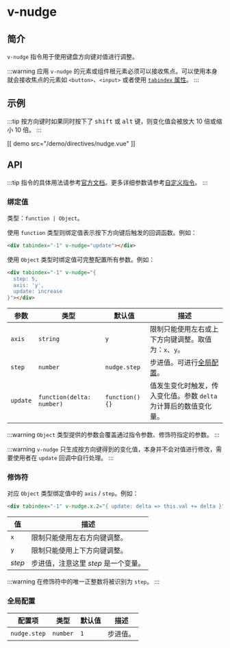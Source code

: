 # v-nudge

## 简介

`v-nudge` 指令用于使用键盘方向键对值进行调整。

:::warning
应用 `v-nudge` 的元素或组件根元素必须可以接收焦点。可以使用本身就会接收焦点的元素如 `<button>`、`<input>` 或者使用 [`tabindex` 属性](https://developer.mozilla.org/zh-CN/docs/Web/HTML/Global_attributes/tabindex)。
:::

## 示例

:::tip
按方向键时如果同时按下了 <kbd>shift</kbd> 或 <kbd>alt</kbd> 键，则变化值会被放大 10 倍或缩小 10 倍。
:::

[[ demo src="/demo/directives/nudge.vue" ]]

## API

:::tip
指令的具体用法请参考[官方文档](https://cn.vuejs.org/v2/guide/syntax.html#%E6%8C%87%E4%BB%A4)。更多详细参数请参考[自定义指令](https://cn.vuejs.org/v2/guide/custom-directive.html#%E9%92%A9%E5%AD%90%E5%87%BD%E6%95%B0%E5%8F%82%E6%95%B0)。
:::

### 绑定值

类型：`function | Object`。

使用 `function` 类型则绑定值表示按下方向键后触发的回调函数。例如：

```html
<div tabindex="-1" v-nudge="update"></div>
```

使用 `Object` 类型时绑定值可完整配置所有参数。例如：

```html
<div tabindex="-1" v-nudge="{
  step: 5,
  axis: 'y',
  update: increase
}"></div>
```

| 参数 | 类型 | 默认值 | 描述 |
| -- | -- | -- | -- |
| `axis` | `string` | `y` | 限制只能使用左右或上下方向键调整。取值为：`x`、`y`。 |
| `step` | `number` | `nudge.step` | 步进值。可进行[全局配置](#全局配置)。 |
| `update` | `function(delta: number)` | `function() {}` | 值发生变化时触发，传入变化值。参数 `delta` 为计算后的数值变化量。 |

:::warning
 `Object` 类型提供的参数会覆盖通过指令参数、修饰符指定的参数。
:::

:::warning
`v-nudge` 只生成按方向键得到的变化值，本身并不会对值进行修改，需要使用者在 `update` 回调中自行处理。
:::

### 修饰符

对应 `Object` 类型绑定值中的 `axis` / `step`。例如：

```html
<div tabindex="-1" v-nudge.x.2="{ update: delta => this.val += delta }"></div>
```

| 值 | 描述 |
| -- | -- |
| `x` | 限制只能使用左右方向键调整。 |
| `y` | 限制只能使用上下方向键调整。 |
| <var>step</var> | 步进值，注意这里 <var>step</var> 是一个变量。 |

:::warning
在修饰符中的唯一正整数将被识别为 `step`。
:::

### 全局配置

| 配置项 | 类型 | 默认值 | 描述 |
| -- | -- | -- | -- |
| `nudge.step` | `number` | `1` | 步进值。 |
